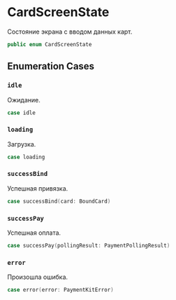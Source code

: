 # CardScreenState

Состояние экрана с вводом данных карт.

``` swift
public enum CardScreenState 
```

## Enumeration Cases

### `idle`

Ожидание.

``` swift
case idle
```

### `loading`

Загрузка.

``` swift
case loading
```

### `successBind`

Успешная привязка.

``` swift
case successBind(card: BoundCard)
```

### `successPay`

Успешная оплата.

``` swift
case successPay(pollingResult: PaymentPollingResult)
```

### `error`

Произошла ошибка.

``` swift
case error(error: PaymentKitError)
```

